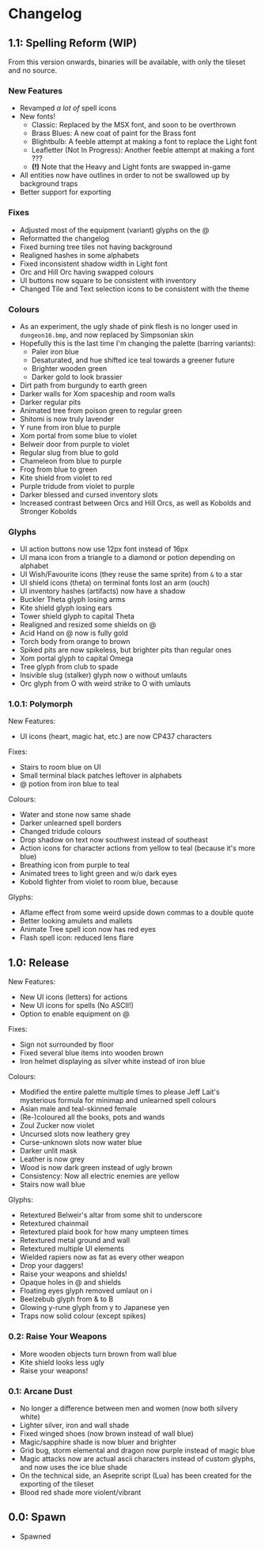 # Changelog

## 1.1: Spelling Reform (WIP)

From this version onwards, binaries will be available, with only the tileset and no source.

### New Features

- Revamped *a lot of* spell icons
- New fonts!
  - Classic: Replaced by the MSX font, and soon to be overthrown
  - Brass Blues: A new coat of paint for the Brass font
  - Blightbulb: A feeble attempt at making a font to replace the Light font
  - Leafletter (Not In Progress): Another feeble attempt at making a font ???
  - **(!)** Note that the Heavy and Light fonts are swapped in-game
- All entities now have outlines in order to not be swallowed up by background traps
- Better support for exporting

### Fixes

- Adjusted most of the equipment (variant) glyphs on the @
- Reformatted the changelog
- Fixed burning tree tiles not having background
- Realigned hashes in some alphabets
- Fixed inconsistent shadow width in Light font
- Orc and Hill Orc having swapped colours
- UI buttons now square to be consistent with inventory
- Changed Tile and Text selection icons to be consistent with the theme

### Colours

- As an experiment, the ugly shade of pink flesh is no longer used in `dungeon16.bmp`, and now replaced by Simpsonian skin
- Hopefully this is the last time I'm changing the palette (barring variants):
  - Paler iron blue
  - Desaturated, and hue shifted ice teal towards a greener future
  - Brighter wooden green
  - Darker gold to look brassier
- Dirt path from burgundy to earth green
- Darker walls for Xom spaceship and room walls
- Darker regular pits
- Animated tree from poison green to regular green
- Shitomi is now truly lavender
- Y rune from iron blue to purple
- Xom portal from some blue to violet
- Belweir door from purple to violet
- Regular slug from blue to gold
- Chameleon from blue to purple
- Frog from blue to green
- Kite shield from violet to red
- Purple tridude from violet to purple
- Darker blessed and cursed inventory slots
- Increased contrast between Orcs and Hill Orcs, as well as Kobolds and Stronger Kobolds

### Glyphs

- UI action buttons now use 12px font instead of 16px
- UI mana icon from a triangle to a diamond or potion depending on alphabet
- UI Wish/Favourite icons (they reuse the same sprite) from `&` to a star
- UI shield icons (theta) on terminal fonts lost an arm (ouch)
- UI inventory hashes (artifacts) now have a shadow
- Buckler Theta glyph losing arms
- Kite shield glyph losing ears
- Tower shield glyph to capital Theta
- Realigned and resized some shields on @
- Acid Hand on @ now is fully gold
- Torch body from orange to brown
- Spiked pits are now spikeless, but brighter pits than regular ones
- Xom portal glyph to capital Omega
- Tree glyph from club to spade
- Insivible slug (stalker) glyph now o without umlauts
- Orc glyph from O with weird strike to O with umlauts

### 1.0.1: Polymorph

New Features:

- UI icons (heart, magic hat, etc.) are now CP437 characters

Fixes:

- Stairs to room blue on UI
- Small terminal black patches leftover in alphabets
- @ potion from iron blue to teal

Colours:

- Water and stone now same shade
- Darker unlearned spell borders
- Changed tridude colours
- Drop shadow on text now southwest instead of southeast
- Action icons for character actions from yellow to teal (because it's more blue)
- Breathing icon from purple to teal
- Animated trees to light green and w/o dark eyes
- Kobold fighter from violet to room blue, because

Glyphs:

- Aflame effect from some weird upside down commas to a double quote
- Better looking amulets and mallets
- Animate Tree spell icon now has red eyes
- Flash spell icon: reduced lens flare

## 1.0: Release

New Features:

- New UI icons (letters) for actions
- New UI icons for spells (No ASCII!)
- Option to enable equipment on @

Fixes:

- Sign not surrounded by floor
- Fixed several blue items into wooden brown
- Iron helmet displaying as silver white instead of iron blue

Colours:

- Modified the entire palette multiple times to please Jeff Lait's mysterious formula for minimap and unlearned spell colours
- Asian male and teal-skinned female
- (Re-)coloured all the books, pots and wands
- Zoul Zucker now violet
- Uncursed slots now leathery grey
- Curse-unknown slots now water blue
- Darker unlit mask
- Leather is now grey
- Wood is now dark green instead of ugly brown
- Consistency: Now all electric enemies are yellow
- Stairs now wall blue

Glyphs:

- Retextured Belweir's altar from some shit to underscore
- Retextured chainmail
- Retextured plaid book for how many umpteen times
- Retextured metal ground and wall
- Retextured multiple UI elements
- Wielded rapiers now as fat as every other weapon
- Drop your daggers!
- Raise your weapons and shields!
- Opaque holes in @ and shields
- Floating eyes glyph removed umlaut on i
- Beelzebub glyph from & to B
- Glowing y-rune glyph from y to Japanese yen
- Traps now solid colour (except spikes)

### 0.2: Raise Your Weapons

- More wooden objects turn brown from wall blue
- Kite shield looks less ugly
- Raise your weapons!

### 0.1: Arcane Dust

- No longer a difference between men and women (now both silvery white)
- Lighter silver, iron and wall shade
- Fixed winged shoes (now brown instead of wall blue)
- Magic/sapphire shade is now bluer and brighter
- Grid bug, storm elemental and dragon now purple instead of magic blue
- Magic attacks now are actual ascii characters instead of custom glyphs, and now uses the ice blue shade
- On the technical side, an Aseprite script (Lua) has been created for the exporting of the tileset
- Blood red shade more violent/vibrant

## 0.0: Spawn

- Spawned
